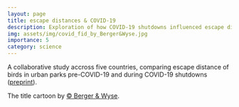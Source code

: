 ```yaml
---
layout: page
title: escape distances & COVID-19
description: Exploration of how COVID-19 shutdowns influenced escape distances of birds.
img: assets/img/covid_fid_by_Berger&Wyse.jpg
importance: 5
category: science
---
```


A collaborative study accross five countries, comparing escape distance of birds in urban parks pre-COVID-19 and during COVID-19 shutdowns ([preprint](https://www.biorxiv.org/content/10.1101/2022.07.15.500232v1)).

The title cartoon by [© Berger & Wyse](www.bergerandwyse.com).